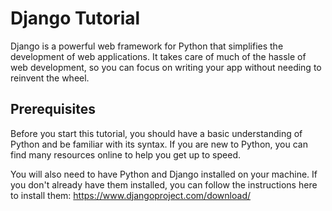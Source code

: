 Django Tutorial
===============

Django is a powerful web framework for Python that simplifies the development of web applications. It takes care of much of the hassle of web development, so you can focus on writing your app without needing to reinvent the wheel.

Prerequisites
-------------

Before you start this tutorial, you should have a basic understanding of Python and be familiar with its syntax. If you are new to Python, you can find many resources online to help you get up to speed.

You will also need to have Python and Django installed on your machine. If you don't already have them installed, you can follow the instructions here to install them: <https://www.djangoproject.com/download/>